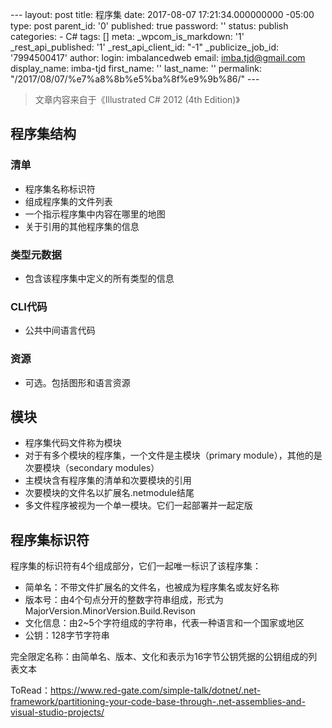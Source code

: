 --- layout: post title: 程序集 date: 2017-08-07 17:21:34.000000000 -05:00 type: post parent\_id: '0' published: true password: '' status: publish categories: - C\# tags: [] meta: \_wpcom\_is\_markdown: '1' \_rest\_api\_published: '1' \_rest\_api\_client\_id: "-1" \_publicize\_job\_id: '7994500417' author: login: imbalancedweb email: imba.tjd@gmail.com display\_name: imba-tjd first\_name: '' last\_name: '' permalink: "/2017/08/07/%e7%a8%8b%e5%ba%8f%e9%9b%86/" ---

> 文章内容来自于《Illustrated C\# 2012 (4th Edition)》

程序集结构
----------

### 清单

-   程序集名称标识符
-   组成程序集的文件列表
-   一个指示程序集中内容在哪里的地图
-   关于引用的其他程序集的信息

### 类型元数据

-   包含该程序集中定义的所有类型的信息

### CLI代码

-   公共中间语言代码

### 资源

-   可选。包括图形和语言资源

模块
----

-   程序集代码文件称为模块
-   对于有多个模块的程序集，一个文件是主模块（primary module），其他的是次要模块（secondary modules）
-   主模块含有程序集的清单和次要模块的引用
-   次要模块的文件名以扩展名.netmodule结尾
-   多文件程序被视为一个单一模块。它们一起部署并一起定版

程序集标识符
------------

程序集的标识符有4个组成部分，它们一起唯一标识了该程序集：

-   简单名：不带文件扩展名的文件名，也被成为程序集名或友好名称
-   版本号：由4个句点分开的整数字符串组成，形式为MajorVersion.MinorVersion.Build.Revison
-   文化信息：由2\~5个字符组成的字符串，代表一种语言和一个国家或地区
-   公钥：128字节字符串

完全限定名称：由简单名、版本、文化和表示为16字节公钥凭据的公钥组成的列表文本

ToRead：https://www.red-gate.com/simple-talk/dotnet/.net-framework/partitioning-your-code-base-through-.net-assemblies-and-visual-studio-projects/


